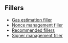 ## Fillers

- [Gas estimation filler](gas_filler.md)
- [Nonce management filler](nonce_filler.md)
- [Recommended fillers](recommended_fillers.md)
- [Signer management filler](signer_filler.md)